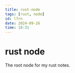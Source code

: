 ```yaml
---
title: rust-node
tags: [rust, node]
id: l7rn
date: 2024-09-26
time: 18:31
---
```


# rust node

The root node for my rust notes. 

